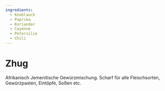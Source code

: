 ```yaml
---
ingredients:
  - Knoblauch
  - Paprika
  - Koriander
  - Cayenne
  - Petersilie
  - Chili
---
```


# Zhug

Afrikanisch Jemenitische Gewürzmischung. Scharf für alle Fleischsorten, Gewürzpasten, Eintöpfe, Soßen etc.

